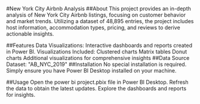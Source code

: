 #New York City Airbnb Analysis
##About
This project provides an in-depth analysis of New York City Airbnb listings, focusing on customer behavior and market trends. Utilizing a dataset of 48,895 entries, the project includes host information, accommodation types, pricing, and reviews to derive actionable insights.

##Features
Data Visualizations: Interactive dashboards and reports created in Power BI.
Visualizations Included:
Clustered charts
Matrix tables
Donut charts
Additional visualizations for comprehensive insights
##Data Source
Dataset: "AB_NYC_2019"
##Installation
No special installation is required. Simply ensure you have Power BI Desktop installed on your machine.

##Usage
Open the power bi project.pbix file in Power BI Desktop.
Refresh the data to obtain the latest updates.
Explore the dashboards and reports for insights.
